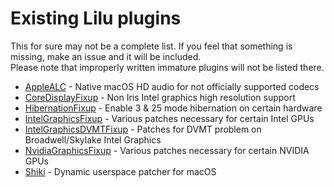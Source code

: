 Existing Lilu plugins
=====================

This for sure may not be a complete list. If you feel that something is missing, make an issue and it will be included.  
Please note that improperly written immature plugins will not be listed there.

- [AppleALC](https://github.com/vit9696/AppleALC) - Native macOS HD audio for not officially supported codecs
- [CoreDisplayFixup](https://github.com/PMheart/CoreDisplayFixup) - Non Iris Intel graphics high resolution support
- [HibernationFixup](https://sourceforge.net/projects/hibernationfixup) - Enable 3 & 25 mode hibernation on certain hardware
- [IntelGraphicsFixup](https://sourceforge.net/p/intelgraphicsfixup) - Various patches necessary for certain Intel GPUs
- [IntelGraphicsDVMTFixup](https://github.com/BarbaraPalvin/IntelGraphicsDVMTFixup) - Patches for DVMT problem on Broadwell/Skylake Intel Graphics
- [NvidiaGraphicsFixup](https://sourceforge.net/p/nvidiagraphicsfixup) - Various patches necessary for certain NVIDIA GPUs
- [Shiki](https://github.com/vit9696/Shiki) - Dynamic userspace patcher for macOS
